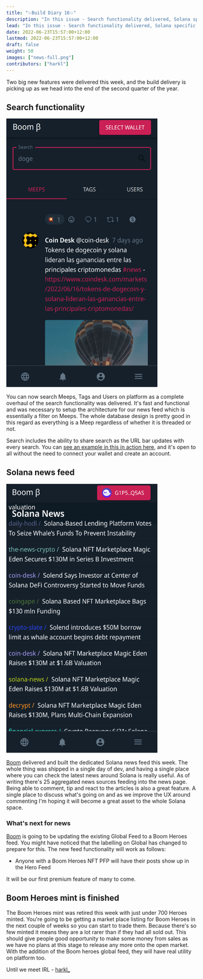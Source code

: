 ```yaml
---
title: "💥Build Diary 16💥"
description: "In this issue - Search functionality delivered, Solana specific news feeds, Boom Heroes mint complete, Market place listing coming."
lead: "In this issue - Search functionality delivered, Solana specific news feeds, Boom Heroes mint complete, Market place listing coming."
date: 2022-06-23T15:57:00+12:00
lastmod: 2022-06-23T15:57:00+12:00
draft: false
weight: 50
images: ["news-full.png"]
contributors: ["harkl"]
---
```


Two big new features were delivered this week, and the build delivery is picking up as we head into the end of the second quarter of the year.

## Search functionality

<img src="search.png" alt="Boom search" width="400"/>

You can now search Meeps, Tags and Users on platform as a complete overhaul of the search functionality was delivered. It's fast and functional and was necessary to setup the architecture for our news feed which is essentially a filter on Meeps. The whole database design is pretty good in this regard as everything is a Meep regardless of whether it is threaded or not.

Search includes the ability to share search as the URL bar updates with every search. You can [see an example in this in action here](https://app.boom.army/explore?type=USERS&term=sol), and it's open to all without the need to connect your wallet and create an account.

## Solana news feed

<img src="news-feed.png" alt="Boom news" width="400"/>

[Boom](https://app.boom.army) delivered and built the dedicated Solana news feed this week. The whole thing was shipped in a single day of dev, and having a single place where you can check the latest news around Solana is really useful. As of writing there's 25 aggregated news sources feeding into the news page. Being able to comment, tip and react to the articles is also a great feature. A single place to discuss what's going on and as we improve the UX around commenting I'm hoping it will become a great asset to the whole Solana space.

### What's next for news

[Boom](https://app.boom.army) is going to be updating the existing Global Feed to a Boom Heroes feed. You might have noticed that the labelling on Global has changed to prepare for this. The new feed functionality will work as follows:

- Anyone with a Boom Heroes NFT PFP will have their posts show up in the Hero Feed

It will be our first premium feature of many to come.

## Boom Heroes mint is finished

The Boom Heroes mint was retired this week with just under 700 Heroes minted. You're going to be getting a market place listing for Boom Heroes in the next couple of weeks so you can start to trade them. Because there's so few minted it means they are a lot rarer than if they had all sold out. This should give people good opportunity to make some money from sales as we have no plans at this stage to release any more onto the open market. With the addition of the Boom heroes global feed, they will have real utility on platform too.

Until we meet IRL - [harkl_](https://app.boom.army/harkl)